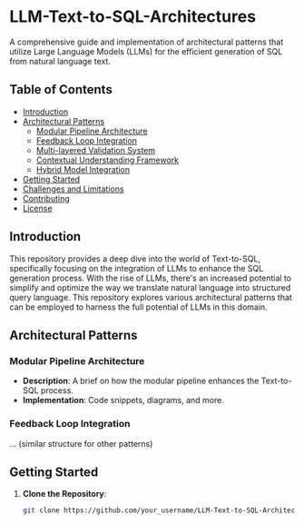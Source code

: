 # LLM-Text-to-SQL-Architectures

A comprehensive guide and implementation of architectural patterns that utilize Large Language Models (LLMs) for the efficient generation of SQL from natural language text.

## Table of Contents

- [Introduction](#introduction)
- [Architectural Patterns](#architectural-patterns)
  - [Modular Pipeline Architecture](#modular-pipeline-architecture)
  - [Feedback Loop Integration](#feedback-loop-integration)
  - [Multi-layered Validation System](#multi-layered-validation-system)
  - [Contextual Understanding Framework](#contextual-understanding-framework)
  - [Hybrid Model Integration](#hybrid-model-integration)
- [Getting Started](#getting-started)
- [Challenges and Limitations](#challenges-and-limitations)
- [Contributing](#contributing)
- [License](#license)

## Introduction

This repository provides a deep dive into the world of Text-to-SQL, specifically focusing on the integration of LLMs to enhance the SQL generation process. With the rise of LLMs, there's an increased potential to simplify and optimize the way we translate natural language into structured query language. This repository explores various architectural patterns that can be employed to harness the full potential of LLMs in this domain.

## Architectural Patterns

### Modular Pipeline Architecture
- **Description**: A brief on how the modular pipeline enhances the Text-to-SQL process.
- **Implementation**: Code snippets, diagrams, and more.

### Feedback Loop Integration
... (similar structure for other patterns)

## Getting Started

1. **Clone the Repository**:
   ```bash
   git clone https://github.com/your_username/LLM-Text-to-SQL-Architectures.git
